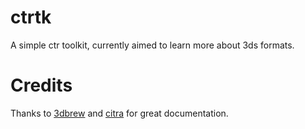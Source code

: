# ctrtk

A simple ctr toolkit, currently aimed to learn more about 3ds formats.

# Credits

Thanks to [3dbrew](https://3dbrew.org/) and [citra](https://github.com/citra-emu/citra) for great documentation.
